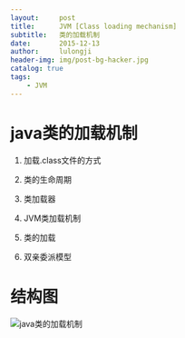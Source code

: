 ```yaml
---
layout:     post
title:      JVM [Class loading mechanism]
subtitle:   类的加载机制
date:       2015-12-13
author:     lulongji
header-img: img/post-bg-hacker.jpg
catalog: true
tags:
    - JVM
---
```



# java类的加载机制

1. 加载.class文件的方式

2. 类的生命周期

3. 类加载器
 
4. JVM类加载机制
 
5. 类的加载
  
6. 双亲委派模型
 
# 结构图

![java类的加载机制](https://raw.githubusercontent.com/lulongji/lulongji.github.io/master/imgs/jvm/java%E7%B1%BB%E7%9A%84%E5%8A%A0%E8%BD%BD%E6%9C%BA%E5%88%B6.png)